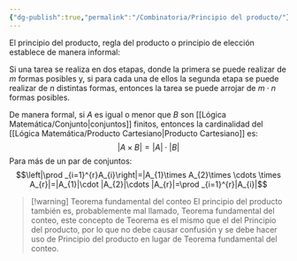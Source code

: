 ```yaml
---
{"dg-publish":true,"permalink":"/Combinatoria/Principio del producto/"}
---
```


El principio del producto, regla del producto o principio de elección establece de manera informal:

Si una tarea se realiza en dos etapas, donde la primera se puede realizar de $m$ formas posibles y, si para cada una de ellos la segunda etapa se puede realizar de $n$ distintas formas, entonces la tarea se puede arrojar de $m\cdot n$ formas posibles.

De manera formal, si $A$ es igual o menor que $B$ son [[Lógica Matemática/Conjunto\|conjuntos]] finitos, entonces la cardinalidad del [[Lógica Matemática/Producto Cartesiano\|Producto Cartesiano]] es: $$|A\times B|=|A|\cdot|B|$$
Para más de un par de conjuntos: $$\left|\prod _{i=1}^{r}A_{i}\right|=|A_{1}\times A_{2}\times \cdots \times A_{r}|=|A_{1}|\cdot |A_{2}|\cdots |A_{r}|=\prod _{i=1}^{r}|A_{i}|$$
>[!warning] Teorema fundamental del conteo
>El principio del producto también es, probablemente mal llamado, Teorema fundamental del conteo, este concepto de Teorema es el mismo que el del Principio del producto, por lo que no debe causar confusión y se debe hacer uso de Principio del producto en lugar de Teorema fundamental del conteo.

